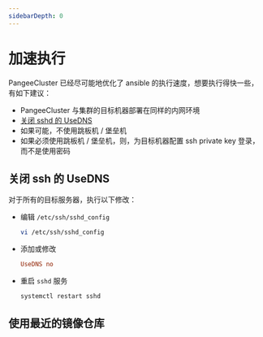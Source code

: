 ```yaml
---
sidebarDepth: 0
---
```


# 加速执行

PangeeCluster 已经尽可能地优化了 ansible 的执行速度，想要执行得快一些，有如下建议：

- PangeeCluster 与集群的目标机器部署在同样的内网环境
- [关闭 sshd 的 UseDNS](#关闭-ssh-的-usedns)
- 如果可能，不使用跳板机 / 堡垒机
- 如果必须使用跳板机 / 堡垒机，则，为目标机器配置 ssh private key 登录，而不是使用密码

## 关闭 ssh 的 UseDNS

对于所有的目标服务器，执行以下修改：

- 编辑 `/etc/ssh/sshd_config`
  ```sh
  vi /etc/ssh/sshd_config
  ```
- 添加或修改
  ```ini
  UseDNS no
  ```
- 重启 `sshd` 服务
  ```sh
  systemctl restart sshd
  ```

## 使用最近的镜像仓库
